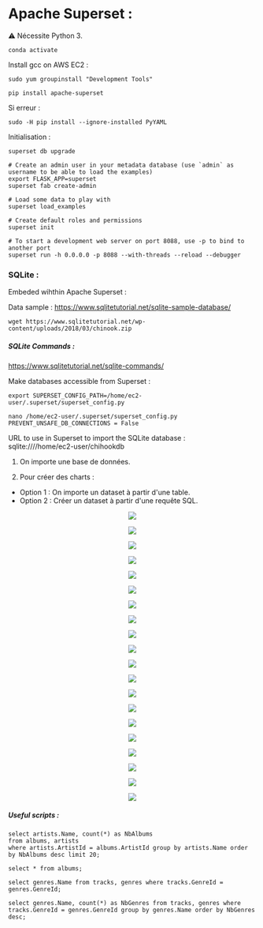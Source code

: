 # Apache Superset :

⚠️ Nécessite Python 3.

```console sbtshell
conda activate
```

Install gcc on AWS EC2 :
```console sbtshell
sudo yum groupinstall "Development Tools"

pip install apache-superset
```

Si erreur :
```console sbtshell
sudo -H pip install --ignore-installed PyYAML
```

Initialisation :
```console sbtshell
superset db upgrade

# Create an admin user in your metadata database (use `admin` as username to be able to load the examples)
export FLASK_APP=superset
superset fab create-admin

# Load some data to play with
superset load_examples

# Create default roles and permissions
superset init

# To start a development web server on port 8088, use -p to bind to another port
superset run -h 0.0.0.0 -p 8088 --with-threads --reload --debugger
```

### SQLite :

Embeded wihthin Apache Superset :

Data sample :
https://www.sqlitetutorial.net/sqlite-sample-database/
```console sbtshell
wget https://www.sqlitetutorial.net/wp-content/uploads/2018/03/chinook.zip
```

#####  SQLite Commands :
https://www.sqlitetutorial.net/sqlite-commands/

Make databases accessible from Superset :
```console sbtshell
export SUPERSET_CONFIG_PATH=/home/ec2-user/.superset/superset_config.py

nano /home/ec2-user/.superset/superset_config.py
PREVENT_UNSAFE_DB_CONNECTIONS = False
```

URL to use in Superset to import the SQLite database :<br/>
sqlite:////home/ec2-user/chihookdb

1. On importe une base de données.

2. Pour créer des charts :
* Option 1 : On importe un dataset à partir d'une table.
* Option 2 : Créer un dataset à partir d'une requête SQL.

<p align="center">
<img src="img/screenshot_from_2021-11-25_15-18-31.png"/>
</p>
<p align="center">
<img src="img/screenshot_from_2021-11-25_15-19-12.png"/>
</p>
<p align="center">
<img src="img/screenshot_from_2021-11-25_15-20-43.png"/>
</p>
<p align="center">
<img src="img/screenshot_from_2021-11-25_16-07-58.png"/>
</p>
<p align="center">
<img src="img/screenshot_from_2021-11-25_16-08-30.png"/>
</p>
<p align="center">
<img src="img/screenshot_from_2021-11-25_16-09-23.png"/>
</p>
<p align="center">
<img src="img/screenshot_from_2021-11-25_16-09-46.png"/>
</p>
<p align="center">
<img src="img/screenshot_from_2021-11-25_16-10-14.png"/>
</p>
<p align="center">
<img src="img/screenshot_from_2021-11-25_16-10-38.png"/>
</p>
<p align="center">
<img src="img/screenshot_from_2021-11-25_16-10-44.png"/>
</p>
<p align="center">
<img src="img/screenshot_from_2021-11-25_16-11-19.png"/>
</p>
<p align="center">
<img src="img/screenshot_from_2021-11-25_16-12-12.png"/>
</p>
<p align="center">
<img src="img/screenshot_from_2021-11-25_16-12-35.png"/>
</p>
<p align="center">
<img src="img/screenshot_from_2021-11-25_16-12-46.png"/>
</p>
<p align="center">
<img src="img/screenshot_from_2021-11-25_16-13-50.png"/>
</p>
<p align="center">
<img src="img/screenshot_from_2021-11-25_16-14-12.png"/>
</p>
<p align="center">
<img src="img/screenshot_from_2021-11-25_16-14-51.png"/>
</p>
<p align="center">
<img src="img/screenshot_from_2021-11-25_16-56-09.png"/>
</p>
<p align="center">
<img src="img/screenshot_from_2021-11-25_21-52-05.png"/>
</p>
<p align="center">
<img src="img/screenshot_from_2021-11-25_23-15-47.png"/>
</p>

##### Useful scripts :

```console sql
select artists.Name, count(*) as NbAlbums 
from albums, artists 
where artists.ArtistId = albums.ArtistId group by artists.Name order by NbAlbums desc limit 20;

select * from albums;

select genres.Name from tracks, genres where tracks.GenreId = genres.GenreId;

select genres.Name, count(*) as NbGenres from tracks, genres where tracks.GenreId = genres.GenreId group by genres.Name order by NbGenres desc;
```
